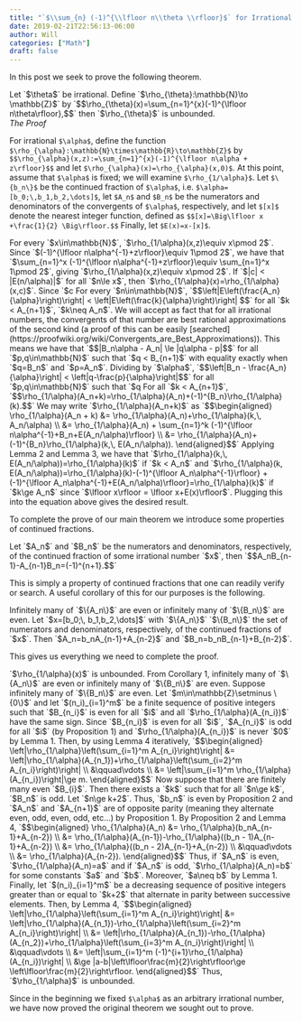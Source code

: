 ```yaml
---
title: "`$\\sum_{n} (-1)^{\\lfloor n\\theta \\rfloor}$` for Irrational `$\\theta$`"
date: 2019-02-21T22:56:13-06:00
author: Will
categories: ["Math"]
draft: false
---
```


In this post we seek to prove the following theorem.

<span class="theorem">
	Let `$\theta$` be irrational. Define `$\rho_{\theta}:\mathbb{N}\to \mathbb{Z}$` by
	`$$\rho_{\theta}(x)=\sum_{n=1}^{x}(-1)^{\lfloor n\theta\rfloor},$$`
	then `$\rho_{\theta}$` is unbounded.
</span>

<!--more-->

<div class="strike">
	<span><i>The Proof</i></span>
</div>


For irrational `$\alpha$`, define the function `$\rho_{\alpha}:\mathbb{N}\times\mathbb{R}\to\mathbb{Z}$` by
`$$\rho_{\alpha}(x,z):=\sum_{n=1}^{x}(-1)^{\lfloor n\alpha + z\rfloor}$$`
and let `$\rho_{\alpha}(x)=\rho_{\alpha}(x,0)$`.
At this point, assume that `$\alpha$` is fixed; we will examine `$\rho_{1/\alpha}$`. Let `$\{b_n\}$` be the continued fraction of `$\alpha$`, i.e. `$\alpha=[b_0;\,b_1,b_2,\dots]$`, let `$A_n$` and `$B_n$` be the numerators and denominators of the convergents of `$\alpha$`, respectively, and let `$[x]$` denote the nearest integer function, defined as
`$$[x]=\Big\lfloor x +\frac{1}{2} \Big\rfloor.$$`
Finally, let `$E(x)=x-[x]$`.

<span class="lemma">
	For every `$x\in\mathbb{N}$`, `$\rho_{1/\alpha}(x,z)\equiv x\pmod 2$`.
</span>

<span class="proof">
	Since `$(-1)^{\lfloor n\alpha^{-1}+z\rfloor}\equiv 1\pmod 2$`, we have that `$\sum_{n=1}^x (-1)^{\lfloor n\alpha^{-1}+z\rfloor}\equiv \sum_{n=1}^x 1\pmod 2$`, giving `$\rho_{1/\alpha}(x,z)\equiv x\pmod 2$`.
</span>

<span class="lemma">
	If `$|c| < |E(n/\alpha)|$` for all `$n\le x$`, then `$\rho_{1/\alpha}(x)=\rho_{1/\alpha}(x,c)$`.
</span>

<span class="proof">
	Since `$c<E(n/\alpha)$` for all `$n\le x$`, we have that `$\lfloor n\alpha^{-1}\rfloor=\lfloor n\alpha^{-1}+c\rfloor$` for all `$n\le x$`. Thus `$\rho_{1/\alpha}(x)=\rho_{1/\alpha}(x,c)$`.
</span>

<span class="lemma">
	For every `$n\in\mathbb{N}$`,
	`$$\left|E\left(\frac{A_n}{\alpha}\right)\right| < \left|E\left(\frac{k}{\alpha}\right)\right| $$`
	for all `$k < A_{n+1}$`, `$k\neq A_n$`.
</span>

<span class="proof">
	We will accept as fact that for all irrational numbers, the convergents of that number are best rational approximations of the second kind (a proof of this can be easily [searched](https://proofwiki.org/wiki/Convergents_are_Best_Approximations)). This means we have that
	`$$|B_n\alpha - A_n| \le |q\alpha - p|$$`
	for all `$p,q\in\mathbb{N}$` such that `$q < B_{n+1}$` with equality exactly when `$q=B_n$` and `$p=A_n$`. Dividing by `$\alpha$`,
	`$$\left|B_n - \frac{A_n}{\alpha}\right| < \left|q-\frac{p}{\alpha}\right|$$`
	for all `$p,q\in\mathbb{N}$` such that `$q<B_{n+1}$` and `$p\neq A_n$`. Noting by properties of continued fractions that `$B_n=[A_n/\alpha]$`, and similarily that `$[p/\alpha] < B_{n+1}$` for `$p < A_{n+1}$`, by letting `$p=[p/\alpha]$` we see that the above equation gives the desired result.
</span>

<span class="lemma">
	For all `$k < A_{n+1}$`,
	`$$\rho_{1/\alpha}(A_n+k)=\rho_{1/\alpha}(A_n)+(-1)^{B_n}\rho_{1/\alpha}(k).$$`
</span>

<span class="proof">
	We may write `$\rho_{1/\alpha}(A_n+k)$` as
	`$$\begin{aligned}
	\rho_{1/\alpha}(A_n + k) &= \rho_{1/\alpha}(A_n)+\rho_{1/\alpha}(k,\, A_n/\alpha) \\
	&= \rho_{1/\alpha}(A_n) + \sum_{n=1}^k (-1)^{\lfloor n\alpha^{-1}+B_n+E(A_n/\alpha)\rfloor} \\
	&= \rho_{1/\alpha}(A_n)+(-1)^{B_n}\rho_{1/\alpha}(k,\, E(A_n/\alpha)).
	\end{aligned}$$`
	Applying Lemma 2 and Lemma 3, we have that `$\rho_{1/\alpha}(k,\, E(A_n/\alpha))=\rho_{1/\alpha}(k)$` if `$k < A_n$` and `$\rho_{1/\alpha}(k, E(A_n/\alpha))=\rho_{1/\alpha}(k)-(-1)^{\lfloor A_n\alpha^{-1}\rfloor} + (-1)^{\lfloor A_n\alpha^{-1}+E(A_n/\alpha)\rfloor}=\rho_{1/\alpha}(k)$` if `$k\ge A_n$` since `$\lfloor x\rfloor = \lfloor x+E(x)\rfloor$`. Plugging this into the equation above gives the desired result.
</span>

To complete the prove of our main theorem we introduce some properties of continued fractions.

<span class="proposition">
	Let `$A_n$` and `$B_n$` be the numerators and denominators, respectively, of the continued fraction of some irrational number `$x$`, then
	`$$A_nB_{n-1}-A_{n-1}B_n=(-1)^{n+1}.$$`
</span>

This is simply a property of continued fractions that one can readily verify or search. A useful corollary of this for our purposes is the following.

<span class="corollary">
	Infinitely many of `$\{A_n\}$` are even or infinitely many of `$\{B_n\}$` are even.
</span>

<span class="proposition">
	Let `$x=[b_0;\, b_1,b_2,\dots]$` with `$\{A_n\}$` `$\{B_n\}$` the set of numerators and denominators, respectively, of the continued fractions of `$x$`. Then `$A_n=b_nA_{n-1}+A_{n-2}$` and `$B_n=b_nB_{n-1}+B_{n-2}$`.
</span>

This gives us everything we need to complete the proof.

<span class="theorem">
	`$\rho_{1/\alpha}(x)$` is unbounded.
</span>

<span class="proof">
	From Corollary 1, infinitely many of `$\{A_n\}$` are even or infinitely many of `$\{B_n\}$` are even. Suppose infinitely many of `$\{B_n\}$` are even. Let `$m\in\mathbb{Z}\setminus \{0\}$` and let `$(n_i)_{i=1}^m$` be a finite sequence of positive integers such that `$B_{n_i}$` is even for all `$i$` and all `$\rho_{1/\alpha}(A_{n_i})$` have the same sign. Since `$B_{n_i}$` is even for all `$i$`, `$A_{n_i}$` is odd for all `$i$` (by Proposition 1) and `$\rho_{1/\alpha}(A_{n_i})$` is never `$0$` by Lemma 1. Then, by using Lemma 4 iteratively,
	`$$\begin{aligned}
	\left|\rho_{1/\alpha}\left(\sum_{i=1}^m A_{n_i}\right)\right| &= \left|\rho_{1/\alpha}(A_{n_1})+\rho_{1/\alpha}\left(\sum_{i=2}^m A_{n_i}\right)\right| \\
	&\qquad\vdots \\
	&= \left|\sum_{i=1}^m \rho_{1/\alpha}(A_{n_i})\right|\ge m.
	\end{aligned}$$`
	Now suppose that there are finitely many even `$B_{i}$`. Then there exists a `$k$` such that for all `$n\ge k$`, `$B_n$` is odd. Let `$n\ge k+2$`. Thus, `$b_n$` is even by Proposition 2 and `$A_n$` and `$A_{n+1}$` are of opposite parity (meaning they alternate even, odd, even, odd, etc...) by Proposition 1. By Proposition 2 and Lemma 4,
	`$$\begin{aligned}
	\rho_{1/\alpha}(A_n) &= \rho_{1/\alpha}(b_nA_{n-1}+A_{n-2}) \\
	&= \rho_{1/\alpha}(A_{n-1})-\rho_{1/\alpha}((b_n - 1)A_{n-1}+A_{n-2}) \\
	&= \rho_{1/\alpha}((b_n - 2)A_{n-1}+A_{n-2}) \\
	&\qquad\vdots \\
	&= \rho_{1/\alpha}(A_{n-2}).
	\end{aligned}$$`
	Thus, if `$A_n$` is even, `$\rho_{1/\alpha}(A_n)=a$` and if `$A_n$` is odd, `$\rho_{1/\alpha}(A_n)=b$` for some constants `$a$` and `$b$`. Moreover, `$a\neq b$` by Lemma 1. Finally, let `$(n_i)_{i=1}^m$` be a decreasing sequence of positive integers greater than or equal to `$k+2$` that alternate in parity between successive elements. Then, by Lemma 4,
	`$$\begin{aligned}
	\left|\rho_{1/\alpha}\left(\sum_{i=1}^m A_{n_i}\right)\right| &= \left|\rho_{1/\alpha}(A_{n_1})-\rho_{1/\alpha}\left(\sum_{i=2}^m A_{n_i}\right)\right| \\
	&= \left|\rho_{1/\alpha}(A_{n_1})-\rho_{1/\alpha}(A_{n_2})+\rho_{1/\alpha}\left(\sum_{i=3}^m A_{n_i}\right)\right| \\
	&\qquad\vdots \\
	&= \left|\sum_{i=1}^m (-1)^{i+1}\rho_{1/\alpha}(A_{n_i})\right| \\
	&\ge |a-b|\left\lfloor\frac{m}{2}\right\rfloor\ge \left\lfloor\frac{m}{2}\right\rfloor.
	\end{aligned}$$`
	Thus, `$\rho_{1/\alpha}$` is unbounded.
</span>

Since in the beginning we fixed `$\alpha$` as an arbitrary irrational number, we have now proved the original theorem we sought out to prove.
